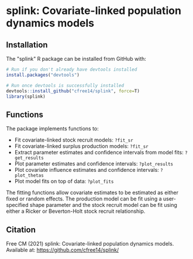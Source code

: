 splink: Covariate-linked population dynamics models
======================================================================

Installation
------------

The "splink" R package can be installed from GitHub with:

``` r
# Run if you don't already have devtools installed
install.packages("devtools")

# Run once devtools is successfully installed
devtools::install_github("cfree14/splink", force=T)
library(splink)
```


Functions
---------

The package implements functions to:

- Fit covariate-linked stock recruit models: `?fit_sr`
- Fit covariate-linked surplus production models: `?fit_sr`
- Extract parameter estimates and confidence intervals from model fits: `?get_results`
- Plot parameter estimates and confidence intervals: `?plot_results`
- Plot covariate influence estimates and confidence intervals: `?plot_thetas`
- Plot model fits on top of data: `?plot_fits`

The fitting functions allow covariate estimates to be estimated as either fixed or random effects. The production model can be fit using a user-specified shape parameter and the stock recruit model can be fit using either a Ricker or Beverton-Holt stock recruit relationship.


Citation
---------

Free CM (2021) splink: Covariate-linked population dynamics models. Available at: https://github.com/cfree14/splink/
